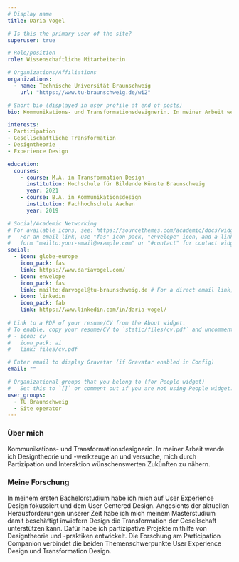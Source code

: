 ```yaml
---
# Display name
title: Daria Vogel

# Is this the primary user of the site?
superuser: true

# Role/position
role: Wissenschaftliche Mitarbeiterin

# Organizations/Affiliations
organizations:
  - name: Technische Universität Braunschweig
    url: "https://www.tu-braunschweig.de/wi2"

# Short bio (displayed in user profile at end of posts)
bio: Kommunikations- und Transformationsdesignerin. In meiner Arbeit wende ich Designtheorie und -werkzeuge an und versuche, mich durch Partizipation und Interaktion wünschenswerten Zukünften zu nähern. 

interests:
- Partizipation
- Gesellschaftliche Transformation
- Designtheorie
- Experience Design

education:
  courses:
    - course: M.A. in Transformation Design
      institution: Hochschule für Bildende Künste Braunschweig
      year: 2021
    - course: B.A. in Kommunikationsdesign
      institution: Fachhochschule Aachen 
      year: 2019

# Social/Academic Networking
# For available icons, see: https://sourcethemes.com/academic/docs/widgets/#icons
#   For an email link, use "fas" icon pack, "envelope" icon, and a link in the
#   form "mailto:your-email@example.com" or "#contact" for contact widget.
social:
  - icon: globe-europe
    icon_pack: fas
    link: https://www.dariavogel.com/
  - icon: envelope
    icon_pack: fas
    link: mailto:darvogel@tu-braunschweig.de # For a direct email link, use "mailto:test@example.org".
  - icon: linkedin
    icon_pack: fab
    link: https://www.linkedin.com/in/daria-vogel/
 
# Link to a PDF of your resume/CV from the About widget.
# To enable, copy your resume/CV to `static/files/cv.pdf` and uncomment the lines below.
# - icon: cv
#   icon_pack: ai
#   link: files/cv.pdf

# Enter email to display Gravatar (if Gravatar enabled in Config)
email: ""

# Organizational groups that you belong to (for People widget)
#   Set this to `[]` or comment out if you are not using People widget.
user_groups:
  - TU Braunschweig
  - Site operator
---
```


### Über mich

Kommunikations- und Transformationsdesignerin. In meiner Arbeit wende ich Designtheorie und -werkzeuge an und versuche, mich durch Partizipation und Interaktion wünschenswerten Zukünften zu nähern. 

### Meine Forschung

In meinem ersten Bachelorstudium habe ich mich auf User Experience Design fokussiert und dem User Centered Design. Angesichts der aktuellen Herausforderungen unserer Zeit habe ich mich meinem Masterstudium damit beschäftigt inwiefern Design die Transformation der Gesellschaft unterstützen kann. Dafür habe ich partizipative Projekte mithilfe von Designtheorie und -praktiken entwickelt. Die Forschung am Participation Companion verbindet die beiden Themenschwerpunkte User Experience Design und Transformation Design.
